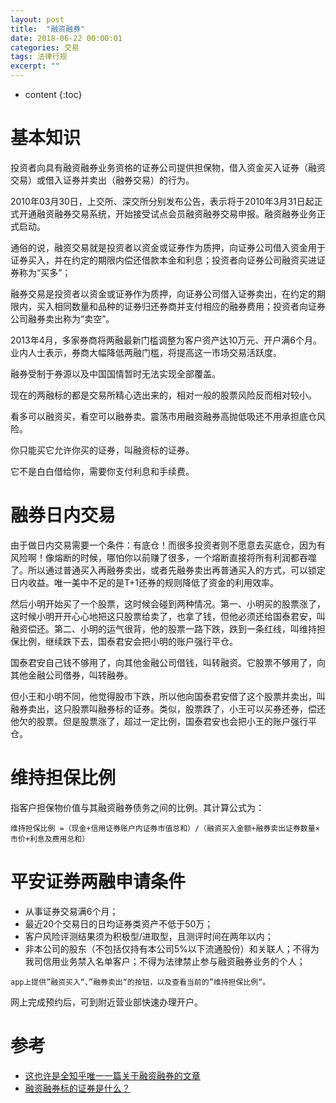 ```yaml
---
layout: post
title:  "融资融券"
date: 2018-06-22 00:00:01
categories: 交易
tags: 法律行规
excerpt: ""
---
```


* content
{:toc}


# 基本知识
投资者向具有融资融券业务资格的证券公司提供担保物，借入资金买入证券（融资交易）或借入证券并卖出（融券交易）的行为。

2010年03月30日，上交所、深交所分别发布公告，表示将于2010年3月31日起正式开通融资融券交易系统，开始接受试点会员融资融券交易申报。融资融券业务正式启动。

通俗的说，融资交易就是投资者以资金或证券作为质押，向证券公司借入资金用于证券买入，并在约定的期限内偿还借款本金和利息；投资者向证券公司融资买进证券称为“买多”；

融券交易是投资者以资金或证券作为质押，向证券公司借入证券卖出，在约定的期限内，买入相同数量和品种的证券归还券商并支付相应的融券费用；投资者向证券公司融券卖出称为“卖空”。

2013年4月，多家券商将两融最新门槛调整为客户资产达10万元、开户满6个月。业内人士表示，券商大幅降低两融门槛，将提高这一市场交易活跃度。


融券受制于券源以及中国国情暂时无法实现全部覆盖。

现在的两融标的都是交易所精心选出来的，相对一般的股票风险反而相对较小。

看多可以融资买，看空可以融券卖。震荡市用融资融券高抛低吸还不用承担底仓风险。

你只能买它允许你买的证券，叫融资标的证券。


它不是白白借给你，需要你支付利息和手续费。




# 融券日内交易
由于做日内交易需要一个条件：有底仓！而很多投资者则不愿意去买底仓，因为有风险啊！像熔断的时候，哪怕你以前赚了很多，一个熔断直接将所有利润都吞噬了。所以通过普通买入再融券卖出，或者先融券卖出再普通买入的方式，可以锁定日内收益。唯一美中不足的是T+1还券的规则降低了资金的利用效率。


然后小明开始买了一个股票，这时候会碰到两种情况。第一、小明买的股票涨了，这时候小明开开心心地把这只股票给卖了，也拿了钱，但他必须还给国泰君安，叫融资偿还。第二、小明的运气很背，他的股票一路下跌，跌到一条红线，叫维持担保比例，继续跌下去，国泰君安会把小明的账户强行平仓。


国泰君安自己钱不够用了，向其他金融公司借钱，叫转融资。它股票不够用了，向其他金融公司借券，叫转融券。

但小王和小明不同，他觉得股市下跌，所以他向国泰君安借了这个股票并卖出，叫融券卖出，这只股票叫融券标的证券。类似，股票跌了，小王可以买券还券，偿还他欠的股票。但是股票涨了，超过一定比例，国泰君安也会把小王的账户强行平仓。



# 维持担保比例
指客户担保物价值与其融资融券债务之间的比例。其计算公式为：
```
维持担保比例 =（现金+信用证券账户内证券市值总和）/（融资买入金额+融券卖出证券数量×市价+利息及费用总和）
```



# 平安证券两融申请条件
* 从事证券交易满6个月；
* 最近20个交易日的日均证券类资产不低于50万；
* 客户风险评测结果须为积极型/进取型，且测评时间在两年以内；
* 非本公司的股东（不包括仅持有本公司5%以下流通股份）和关联人；不得为我司信用业务禁入名单客户；不得为法律禁止参与融资融券业务的个人；

```
app上提供”融资买入“、”融券卖出“的按钮，以及查看当前的”维持担保比例“。
```

网上完成预约后，可到附近营业部快速办理开户。






# 参考
* [这也许是全知乎唯一一篇关于融资融券的文章](https://zhuanlan.zhihu.com/p/24609805)
* [融资融券标的证券是什么？](https://www.zhihu.com/question/19941058/answer/49149700)





































